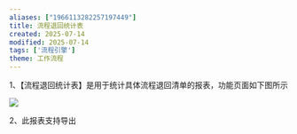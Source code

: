 ```yaml
---
aliases: ["1966113282257197449"]
title: 流程退回统计表
created: 2025-07-14
modified: 2025-07-14
tags: ['流程引擎']
theme: 工作流程
---
```


1、【流程退回统计表】是用于统计具体流程退回清单的报表，功能页面如下图所示

![](75b39ce8bdf5622e5d49c55ed8b19890.jpg)

2、此报表支持导出